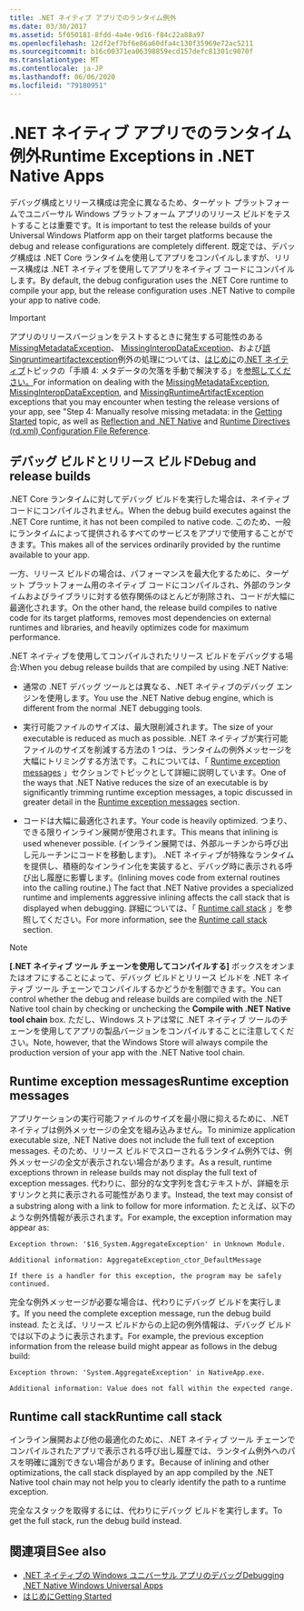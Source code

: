 ```yaml
---
title: .NET ネイティブ アプリでのランタイム例外
ms.date: 03/30/2017
ms.assetid: 5f050181-8fdd-4a4e-9d16-f84c22a88a97
ms.openlocfilehash: 12df2ef7bf6e86a60dfa4c130f35969e72ac5211
ms.sourcegitcommit: b16c00371ea06398859ecd157defc81301c9070f
ms.translationtype: MT
ms.contentlocale: ja-JP
ms.lasthandoff: 06/06/2020
ms.locfileid: "79180951"
---
```

# <a name="runtime-exceptions-in-net-native-apps"></a><span data-ttu-id="61d8e-102">.NET ネイティブ アプリでのランタイム例外</span><span class="sxs-lookup"><span data-stu-id="61d8e-102">Runtime Exceptions in .NET Native Apps</span></span>
<span data-ttu-id="61d8e-103">デバッグ構成とリリース構成は完全に異なるため、ターゲット プラットフォームでユニバーサル Windows プラットフォーム アプリのリリース ビルドをテストすることは重要です。</span><span class="sxs-lookup"><span data-stu-id="61d8e-103">It is important to test the release builds of your Universal Windows Platform app on their target platforms because the debug and release configurations are completely different.</span></span> <span data-ttu-id="61d8e-104">既定では、デバッグ構成は .NET Core ランタイムを使用してアプリをコンパイルしますが、リリース構成は .NET ネイティブを使用してアプリをネイティブ コードにコンパイルします。</span><span class="sxs-lookup"><span data-stu-id="61d8e-104">By default, the debug configuration uses the .NET Core runtime to compile your app, but the release configuration uses .NET Native to compile your app to native code.</span></span>  
  
> [!IMPORTANT]
> <span data-ttu-id="61d8e-105">アプリのリリースバージョンをテストするときに発生する可能性のある[MissingMetadataException](missingmetadataexception-class-net-native.md)、 [MissingInteropDataException](missinginteropdataexception-class-net-native.md)、および[誤 Singruntimeartifactexception](missingruntimeartifactexception-class-net-native.md)例外の処理については、[はじめに](getting-started-with-net-native.md)の[.NET ネイティブ](reflection-and-net-native.md)トピックの「手順 4: メタデータの欠落を手動で解決する」を[参照してください。](runtime-directives-rd-xml-configuration-file-reference.md)</span><span class="sxs-lookup"><span data-stu-id="61d8e-105">For information on dealing with the [MissingMetadataException](missingmetadataexception-class-net-native.md), [MissingInteropDataException](missinginteropdataexception-class-net-native.md), and [MissingRuntimeArtifactException](missingruntimeartifactexception-class-net-native.md) exceptions that you may encounter when testing the release versions of your app, see "Step 4: Manually resolve missing metadata: in the [Getting Started](getting-started-with-net-native.md) topic, as well as [Reflection and .NET Native](reflection-and-net-native.md) and [Runtime Directives (rd.xml) Configuration File Reference](runtime-directives-rd-xml-configuration-file-reference.md).</span></span>  
  
## <a name="debug-and-release-builds"></a><span data-ttu-id="61d8e-106">デバッグ ビルドとリリース ビルド</span><span class="sxs-lookup"><span data-stu-id="61d8e-106">Debug and release builds</span></span>  
 <span data-ttu-id="61d8e-107">.NET Core ランタイムに対してデバッグ ビルドを実行した場合は、ネイティブ コードにコンパイルされません。</span><span class="sxs-lookup"><span data-stu-id="61d8e-107">When the debug build executes against the .NET Core runtime, it has not been compiled to native code.</span></span> <span data-ttu-id="61d8e-108">このため、一般にランタイムによって提供されるすべてのサービスをアプリで使用することができます。</span><span class="sxs-lookup"><span data-stu-id="61d8e-108">This makes all of the services ordinarily provided by the runtime available to your app.</span></span>  
  
 <span data-ttu-id="61d8e-109">一方、リリース ビルドの場合は、パフォーマンスを最大化するために、ターゲット プラットフォーム用のネイティブ コードにコンパイルされ、外部のランタイムおよびライブラリに対する依存関係のほとんどが削除され、コードが大幅に最適化されます。</span><span class="sxs-lookup"><span data-stu-id="61d8e-109">On the other hand, the release build compiles to native code for its target platforms, removes most dependencies on external runtimes and libraries, and heavily optimizes code for maximum performance.</span></span>  
  
 <span data-ttu-id="61d8e-110">.NET ネイティブを使用してコンパイルされたリリース ビルドをデバッグする場合:</span><span class="sxs-lookup"><span data-stu-id="61d8e-110">When you debug release builds that are compiled by using .NET Native:</span></span>  
  
- <span data-ttu-id="61d8e-111">通常の .NET デバッグ ツールとは異なる、.NET ネイティブのデバッグ エンジンを使用します。</span><span class="sxs-lookup"><span data-stu-id="61d8e-111">You use the .NET Native debug engine, which is different from the normal .NET debugging tools.</span></span>  
  
- <span data-ttu-id="61d8e-112">実行可能ファイルのサイズは、最大限削減されます。</span><span class="sxs-lookup"><span data-stu-id="61d8e-112">The size of your executable is reduced as much as possible.</span></span> <span data-ttu-id="61d8e-113">.NET ネイティブが実行可能ファイルのサイズを削減する方法の 1 つは、ランタイムの例外メッセージを大幅にトリミングする方法です。これについては、「 [Runtime exception messages](#Messages) 」セクションでトピックとして詳細に説明しています。</span><span class="sxs-lookup"><span data-stu-id="61d8e-113">One of the ways that .NET Native reduces the size of an executable is by significantly trimming runtime exception messages, a topic discussed in greater detail in the [Runtime exception messages](#Messages) section.</span></span>  
  
- <span data-ttu-id="61d8e-114">コードは大幅に最適化されます。</span><span class="sxs-lookup"><span data-stu-id="61d8e-114">Your code is heavily optimized.</span></span> <span data-ttu-id="61d8e-115">つまり、できる限りインライン展開が使用されます。</span><span class="sxs-lookup"><span data-stu-id="61d8e-115">This means that inlining is used whenever possible.</span></span> <span data-ttu-id="61d8e-116">(インライン展開では、外部ルーチンから呼び出し元ルーチンにコードを移動します)。  .NET ネイティブが特殊なランタイムを提供し、積極的なインライン化を実装すると、デバッグ時に表示される呼び出し履歴に影響します。</span><span class="sxs-lookup"><span data-stu-id="61d8e-116">(Inlining moves code from external routines into the calling routine.)   The fact that .NET Native provides a specialized runtime and implements aggressive inlining  affects the call stack that is displayed when debugging.</span></span>  <span data-ttu-id="61d8e-117">詳細については、「 [Runtime call stack](#CallStack) 」を参照してください。</span><span class="sxs-lookup"><span data-stu-id="61d8e-117">For more information, see the [Runtime call stack](#CallStack) section.</span></span>  
  
> [!NOTE]
> <span data-ttu-id="61d8e-118">**[.NET ネイティブ ツール チェーンを使用してコンパイルする]** ボックスをオンまたはオフにすることによって、デバッグ ビルドとリリース ビルドを .NET ネイティブ ツール チェーンでコンパイルするかどうかを制御できます。</span><span class="sxs-lookup"><span data-stu-id="61d8e-118">You can control whether the debug and release builds are compiled with the .NET Native tool chain by checking or unchecking the **Compile with .NET Native tool chain** box.</span></span>   <span data-ttu-id="61d8e-119">ただし、Windows ストアは常に .NET ネイティブ ツールのチェーンを使用してアプリの製品バージョンをコンパイルすることに注意してください。</span><span class="sxs-lookup"><span data-stu-id="61d8e-119">Note, however, that the Windows Store will always compile the production version of your app with the .NET Native tool chain.</span></span>  
  
<a name="Messages"></a>
## <a name="runtime-exception-messages"></a><span data-ttu-id="61d8e-120">Runtime exception messages</span><span class="sxs-lookup"><span data-stu-id="61d8e-120">Runtime exception messages</span></span>  
 <span data-ttu-id="61d8e-121">アプリケーションの実行可能ファイルのサイズを最小限に抑えるために、.NET ネイティブは例外メッセージの全文を組み込みません。</span><span class="sxs-lookup"><span data-stu-id="61d8e-121">To minimize application executable size, .NET Native does not include the full text of exception messages.</span></span> <span data-ttu-id="61d8e-122">そのため、リリース ビルドでスローされるランタイム例外では、例外メッセージの全文が表示されない場合があります。</span><span class="sxs-lookup"><span data-stu-id="61d8e-122">As a result, runtime exceptions thrown in release builds may not display the full text of exception messages.</span></span> <span data-ttu-id="61d8e-123">代わりに、部分的な文字列を含むテキストが、詳細を示すリンクと共に表示される可能性があります。</span><span class="sxs-lookup"><span data-stu-id="61d8e-123">Instead, the text may consist of a substring along with a link to follow for more information.</span></span> <span data-ttu-id="61d8e-124">たとえば、以下のような例外情報が表示されます。</span><span class="sxs-lookup"><span data-stu-id="61d8e-124">For example, the exception information may appear as:</span></span>  
  
```output
Exception thrown: '$16_System.AggregateException' in Unknown Module.  
  
Additional information: AggregateException_ctor_DefaultMessage  
  
If there is a handler for this exception, the program may be safely continued.  
```  
  
 <span data-ttu-id="61d8e-125">完全な例外メッセージが必要な場合は、代わりにデバッグ ビルドを実行します。</span><span class="sxs-lookup"><span data-stu-id="61d8e-125">If you need the complete exception message,  run the debug build instead.</span></span> <span data-ttu-id="61d8e-126">たとえば、リリース ビルドからの上記の例外情報は、デバッグ ビルドでは以下のように表示されます。</span><span class="sxs-lookup"><span data-stu-id="61d8e-126">For example, the previous exception information  from the release build might appear as follows in the debug build:</span></span>  
  
```output
Exception thrown: 'System.AggregateException' in NativeApp.exe.  
  
Additional information: Value does not fall within the expected range.  
```  
  
<a name="CallStack"></a>
## <a name="runtime-call-stack"></a><span data-ttu-id="61d8e-127">Runtime call stack</span><span class="sxs-lookup"><span data-stu-id="61d8e-127">Runtime call stack</span></span>  
 <span data-ttu-id="61d8e-128">インライン展開および他の最適化のために、.NET ネイティブ ツール チェーンでコンパイルされたアプリで表示される呼び出し履歴では、ランタイム例外へのパスを明確に識別できない場合があります。</span><span class="sxs-lookup"><span data-stu-id="61d8e-128">Because of inlining and other optimizations, the call stack displayed by an app compiled by the .NET Native tool chain may not help you to  clearly identify the path to a runtime exception.</span></span>  
  
 <span data-ttu-id="61d8e-129">完全なスタックを取得するには、代わりにデバッグ ビルドを実行します。</span><span class="sxs-lookup"><span data-stu-id="61d8e-129">To get the full stack, run the debug build instead.</span></span>  
  
## <a name="see-also"></a><span data-ttu-id="61d8e-130">関連項目</span><span class="sxs-lookup"><span data-stu-id="61d8e-130">See also</span></span>

- [<span data-ttu-id="61d8e-131">.NET ネイティブの Windows ユニバーサル アプリのデバッグ</span><span class="sxs-lookup"><span data-stu-id="61d8e-131">Debugging .NET Native Windows Universal Apps</span></span>](https://devblogs.microsoft.com/devops/debugging-net-native-windows-universal-apps/)
- [<span data-ttu-id="61d8e-132">はじめに</span><span class="sxs-lookup"><span data-stu-id="61d8e-132">Getting Started</span></span>](getting-started-with-net-native.md)
